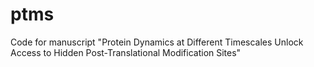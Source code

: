 # ptms
Code for manuscript "Protein Dynamics at Different Timescales Unlock Access to Hidden Post-Translational Modification Sites"
